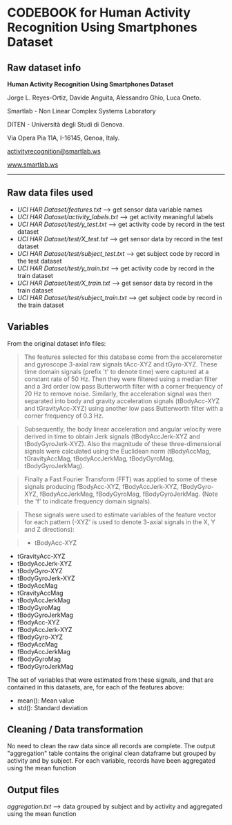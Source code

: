 # CODEBOOK for Human Activity Recognition Using Smartphones Dataset

## Raw dataset info

**Human Activity Recognition Using Smartphones Dataset**

Jorge L. Reyes-Ortiz, Davide Anguita, Alessandro Ghio, Luca Oneto.

Smartlab - Non Linear Complex Systems Laboratory

DITEN - Università degli Studi di Genova.

Via Opera Pia 11A, I-16145, Genoa, Italy.

activityrecognition@smartlab.ws

www.smartlab.ws

--------------------------------------------------------------------
## Raw data files used

- *UCI HAR Dataset/features.txt* --> get sensor data variable names
- *UCI HAR Dataset/activity_labels.txt* --> get activity meaningful labels
- *UCI HAR Dataset/test/y_test.txt* --> get activity code by record in the test dataset
- *UCI HAR Dataset/test/X_test.txt* --> get sensor data by record in the test dataset
- *UCI HAR Dataset/test/subject_test.txt* --> get subject code by record in the test dataset
- *UCI HAR Dataset/test/y_train.txt* --> get activity code by record in the train dataset
- *UCI HAR Dataset/test/X_train.txt* --> get sensor data by record in the train dataset
- *UCI HAR Dataset/test/subject_train.txt* --> get subject code by record in the train dataset

## Variables

From the original dataset info files:
> The features selected for this database come from the accelerometer and gyroscope 3-axial raw signals tAcc-XYZ and tGyro-XYZ. These time domain signals (prefix 't' to denote time) were captured at a constant rate of 50 Hz. Then they were filtered using a median filter and a 3rd order low pass Butterworth filter with a corner frequency of 20 Hz to remove noise. Similarly, the acceleration signal was then separated into body and gravity acceleration signals (tBodyAcc-XYZ and tGravityAcc-XYZ) using another low pass Butterworth filter with a corner frequency of 0.3 Hz. 

> Subsequently, the body linear acceleration and angular velocity were derived in time to obtain Jerk signals (tBodyAccJerk-XYZ and tBodyGyroJerk-XYZ). Also the magnitude of these three-dimensional signals were calculated using the Euclidean norm (tBodyAccMag, tGravityAccMag, tBodyAccJerkMag, tBodyGyroMag, tBodyGyroJerkMag). 

> Finally a Fast Fourier Transform (FFT) was applied to some of these signals producing fBodyAcc-XYZ, fBodyAccJerk-XYZ, fBodyGyro-XYZ, fBodyAccJerkMag, fBodyGyroMag, fBodyGyroJerkMag. (Note the 'f' to indicate frequency domain signals). 

> These signals were used to estimate variables of the feature vector for each pattern (-XYZ' is used to denote 3-axial signals in the X, Y and Z directions):

> * tBodyAcc-XYZ
* tGravityAcc-XYZ
* tBodyAccJerk-XYZ
* tBodyGyro-XYZ
* tBodyGyroJerk-XYZ
* tBodyAccMag
* tGravityAccMag
* tBodyAccJerkMag
* tBodyGyroMag
* tBodyGyroJerkMag
* fBodyAcc-XYZ
* fBodyAccJerk-XYZ
* fBodyGyro-XYZ
* fBodyAccMag
* fBodyAccJerkMag
* fBodyGyroMag
* fBodyGyroJerkMag

The set of variables that were estimated from these signals, and that are contained in this datasets, are, for each of the features above: 

* mean(): Mean value
* std(): Standard deviation

## Cleaning / Data transformation

No need to clean the raw data since all records are complete.
The output "aggregation" table contains the original clean dataframe but grouped by activity and by subject. For each variable, records have been aggregated using the mean function

## Output files

*aggregation.txt* --> data grouped by subject and by activity and aggregated using the mean function



